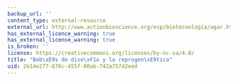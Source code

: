 ```yaml
---
backup_url: ''
content_type: external-resource
external_url: http://www.actionbioscience.org/esp/biotecnologia/agar.html
has_external_licence_warning: true
has_external_license_warning: true
is_broken: ''
license: https://creativecommons.org/licenses/by-nc-sa/4.0/
title: "Beb\xE9s de dise\xF1o y la reprogen\xE9tica"
uid: 2b14e277-676c-455f-80ab-742a757d2eed
---
```

